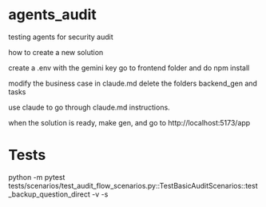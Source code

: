 # agents_audit
testing agents for security audit


how to create a new solution

create a .env with the gemini key
go to frontend folder and do npm install


modify the business case in claude.md
delete the folders backend_gen and tasks

use claude to go through claude.md instructions.

when the solution is ready, make gen,  and go to   http://localhost:5173/app


# Tests 
python -m pytest
      tests/scenarios/test_audit_flow_scenarios.py::TestBasicAuditScenarios::test_backup_question_direct
       -v -s

